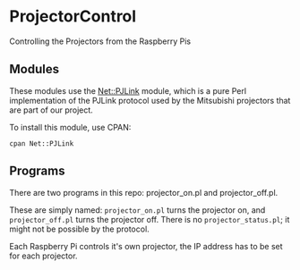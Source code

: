 # ProjectorControl
Controlling the Projectors from the Raspberry Pis

## Modules

These modules use the [Net::PJLink](https://metacpan.org/pod/Net::PJLink) module, which is a pure Perl implementation of the PJLink protocol used by the Mitsubishi projectors that are part of our project.

To install this module, use CPAN:

    cpan Net::PJLink

## Programs

There are two programs in this repo: projector_on.pl and projector_off.pl.

These are simply named: `projector_on.pl` turns the projector on, and `projector_off.pl` turns the projector off. There is no `projector_status.pl`; it might not be possible by the protocol.

Each Raspberry Pi controls it's own projector, the IP address has to be set for each projector.
